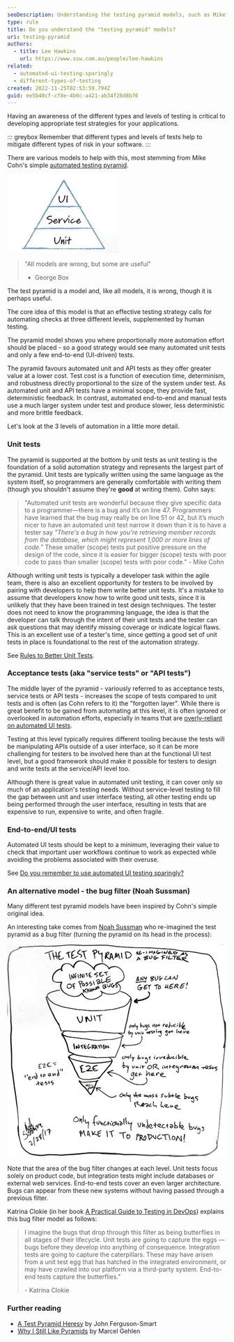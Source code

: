 ```yaml
---
seoDescription: Understanding the testing pyramid models, such as Mike Cohn's automated testing pyramid, is crucial for developing effective test strategies and mitigating risks in software development.
type: rule
title: Do you understand the "testing pyramid" models?
uri: testing-pyramid
authors:
  - title: Lee Hawkins
    url: https://www.ssw.com.au/people/lee-hawkins
related:
  - automated-ui-testing-sparingly
  - different-types-of-testing
created: 2022-11-25T02:53:59.794Z
guid: ee5b40cf-cf8e-4b0c-a421-ab34f28d8b76
---
```


Having an awareness of the different types and levels of testing is critical to developing appropriate test strategies for your applications.

::: greybox
Remember that different types and levels of tests help to mitigate different types of risk in your software.
:::

There are various models to help with this, most stemming from Mike Cohn's simple [automated testing pyramid](https://www.mountaingoatsoftware.com/blog/the-forgotten-layer-of-the-test-automation-pyramid).

<!--endintro-->

![Figure: Mike Cohn's automated testing pyramid (2009)](test-pyramid-cohn.jpg)

> "All models are wrong, but some are useful"
>
> * George Box

The test pyramid is a model and, like all models, it is wrong, though it is perhaps useful.

The core idea of this model is that an effective testing strategy calls for automating checks at three different levels, supplemented by human testing.

The pyramid model shows you where proportionally more automation effort should be placed - so a good strategy would see many automated unit tests and only a few end-to-end (UI-driven) tests.

The pyramid favours automated unit and API tests as they offer greater value at a lower cost. Test cost is a function of execution time, determinism, and robustness directly proportional to the size of the system under test. As automated unit and API tests have a minimal scope, they provide fast, deterministic feedback. In contrast, automated end-to-end and manual tests use a much larger system under test and produce slower, less deterministic and more brittle feedback.

Let's look at the 3 levels of automation in a little more detail.

### Unit tests

The pyramid is supported at the bottom by unit tests as unit testing is the foundation of a solid automation strategy and represents the largest part of the pyramid. Unit tests are typically written using the same language as the system itself, so programmers are generally comfortable with writing them (though you shouldn't assume they're **good** at writing them). Cohn says:

> "Automated unit tests are wonderful because they give specific data to a programmer—there is a bug and it’s on line 47. Programmers have learned that the bug may really be on line 51 or 42, but it’s much nicer to have an automated unit test narrow it down than it is to have a tester say _"There's a bug in how you're retrieving member records from the database, which might represent 1,000 or more lines of code."_ These smaller (scope) tests put positive pressure on the design of the code, since it is easier for bigger (scope) tests with poor code to pass than smaller (scope) tests with poor code." - Mike Cohn

Although writing unit tests is typically a developer task within the agile team, there is also an excellent opportunity for testers to be involved by pairing with developers to help them write better unit tests. It's a mistake to assume that developers know how to write good unit tests, since it is unlikely that they have been trained in test design techniques. The tester does not need to know the programming language, the idea is that the developer can talk through the intent of their unit tests and the tester can ask questions that may identify missing coverage or indicate logical flaws. This is an excellent use of a tester's time, since getting a good set of unit tests in place is foundational to the rest of the automation strategy.

See [Rules to Better Unit Tests](/rules-to-better-unit-tests).

### Acceptance tests (aka "service tests" or "API tests")

The middle layer of the pyramid - variously referred to as acceptance tests, service tests or API tests - increases the scope of tests compared to unit tests and is often (as Cohn refers to it) the "forgotten layer". While there is great benefit to be gained from automating at this level, it is often ignored or overlooked in automation efforts, especially in teams that are [overly-reliant on automated UI tests](/automated-ui-testing-sparingly).

Testing at this level typically requires different tooling because the tests will be manipulating APIs outside of a user interface, so it can be more challenging for testers to be involved here than at the functional UI test level, but a good framework should make it possible for testers to design and write tests at the service/API level too.

Although there is great value in automated unit testing, it can cover only so much of an application's testing needs. Without service-level testing to fill the gap between unit and user interface testing, all other testing ends up being performed through the user interface, resulting in tests that are expensive to run, expensive to write, and often fragile.

### End-to-end/UI tests

Automated UI tests should be kept to a minimum, leveraging their value to check that important user workflows continue to work as expected while avoiding the problems associated with their overuse.

See [Do you remember to use automated UI testing sparingly?](/automated-ui-testing-sparingly)

### An alternative model - the bug filter (Noah Sussman)

Many different test pyramid models have been inspired by Cohn's simple original idea.

An interesting take comes from [Noah Sussman](https://infiniteundo.com/post/158179632683/abandoning-the-pyramid-of-testing-in-favor-of-a) who re-imagined the test pyramid as a bug filter (turning the pyramid on its head in the process):

![Figure: Noah Sussman's bug filter model (2017)](bug-filter.jpg)

Note that the area of the bug filter changes at each level. Unit tests focus solely on product code, but integration tests might include databases or external web services. End-to-end tests cover an even larger architecture. Bugs can appear from these new systems without having passed through a previous filter.

Katrina Clokie (in her book [A Practical Guide to Testing in DevOps](https://leanpub.com/testingindevops)) explains this bug filter model as follows:

> I imagine the bugs that drop through this filter as being butterflies in all stages of their lifecycle. Unit tests are going to capture the eggs — bugs before they develop into anything of consequence. Integration tests are going to capture the caterpillars. These may have arisen from a unit test egg that has hatched in the integrated environment, or may have crawled into our platform via a third-party system. End-to-end tests capture the butterflies."
>
> \- Katrina Clokie

### Further reading

* [A Test Pyramid Heresy](https://www.linkedin.com/pulse/test-pyramid-heresy-john-ferguson-smart) by John Ferguson-Smart
* [Why I Still Like Pyramids](http://thatsthebuffettable.blogspot.com/2016/03/why-i-still-like-pyramids.html) by Marcel Gehlen
